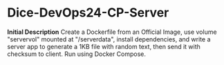 # Dice-DevOps24-CP-Server
**Initial Description**
Create a Dockerfile from an Official Image, use volume "servervol" mounted at "/serverdata", install dependencies, and write a server app to generate a 1KB file with random text, then send it with checksum to client. Run using Docker Compose.
